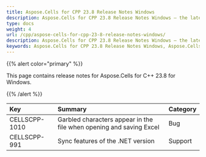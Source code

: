 ```yaml
---
title: Aspose.Cells for CPP 23.8 Release Notes Windows
description: Aspose.Cells for CPP 23.8 Release Notes Windows – the latest updates and fixes.
type: docs
weight: 4
url: /cpp/aspose-cells-for-cpp-23-8-release-notes-windows/
description: Aspose.Cells for CPP 23.8 Release Notes Windows – the latest enhancements, new features, and fixes.
keywords: Aspose.Cells for CPP 23.8 Release Notes Windows, Aspose.Cells for CPP 23.8 Windows updates and fixes
---
```


{{% alert color="primary" %}}

This page contains release notes for Aspose.Cells for C++ 23.8 for Windows.

{{% /alert %}}

|**Key**|**Summary**|**Category**|
| :- | :- | :- |
|CELLSCPP-1010|Garbled characters appear in the file when opening and saving Excel|Bug
|CELLSCPP-991|Sync features of the .NET version|Support